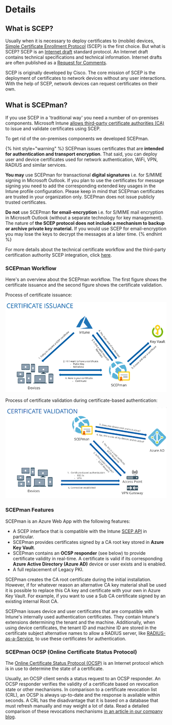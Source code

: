 # Details

## What is SCEP?

Usually when it is necessary to deploy certificates to (mobile) devices, [Simple Certificate Enrollment Protocol](https://www.rfc-editor.org/rfc/rfc8894.html) (SCEP) is the first choice. But what is SCEP? SCEP is an [Internet draft](https://en.wikipedia.org/wiki/Internet\_Draft) standard protocol. An Internet draft contains technical specifications and technical information. Internet drafts are often published as a [Request for Comments](https://en.wikipedia.org/wiki/Request\_for\_Comments).

SCEP is originally developed by Cisco. The core mission of SCEP is the deployment of certificates to network devices without any user interactions. With the help of SCEP, network devices can request certificates on their own.

## What is SCEPman?

If you use SCEP in a 'traditional way' you need a number of on-premises components. Microsoft Intune [allows third-party certificate authorities (CA)](https://docs.microsoft.com/en-us/intune/certificate-authority-add-scep-overview) to issue and validate certificates using SCEP.

To get rid of the on-premises components we developed SCEPman.

{% hint style="warning" %}
SCEPman issues certificates that are **intended for authentication and transport encryption**. That said, you can deploy user and device certificates used for network authentication, WiFi, VPN, RADIUS and similar services.

**You may** use SCEPman for transactional **digital signatures** i.e. for S/MIME signing in Microsoft Outlook. If you plan to use the certificates for message signing you need to add the corresponding extended key usages in the Intune profile configuration. Please keep in mind that SCEPman certificates are trusted in your organization only. SCEPman does not issue publicly trusted certificates.

**Do not** use SCEPman **for email-encryption** i.e. for S/MIME mail encryption in Microsoft Outlook (without a separate technology for key management). The nature of **the SCEP protocol does not include a mechanism to backup or archive private key material.** If you would use SCEP for email-encryption you may lose the keys to decrypt the messages at a later time.
{% endhint %}

For more details about the technical certificate workflow and the third-party certification authority SCEP integration, click [here](https://docs.microsoft.com/en-us/intune/certificate-authority-add-scep-overview#overview).

### SCEPman Workflow

Here's an overview about the SCEPman workflow. The first figure shows the certificate issuance and the second figure shows the certificate validation.

Process of certificate issuance:

![](<../.gitbook/assets/Overview1 (2).png>)

Process of certificate validation during certificate-based authentication:

![](<../.gitbook/assets/Overview2 (2).png>)

### SCEPman Features

SCEPman is an Azure Web App with the following features:

* A SCEP interface that is compatible with the Intune [SCEP API](https://docs.microsoft.com/en-us/intune/certificate-authority-add-scep-overview) in particular.
* SCEPman provides certificates signed by a CA root key stored in **Azure Key Vault**.
* SCEPman contains an **OCSP responder** (see below) to provide certificate validity in real-time. A certificate is valid if its corresponding **Azure Active Directory (Azure AD)** device or user exists and is enabled.
* A full replacement of Legacy PKI.

SCEPman creates the CA root certificate during the initial installation. However, if for whatever reason an alternative CA key material shall be used it is possible to replace this CA key and certificate with your own in Azure Key Vault. For example, if you want to use a Sub CA certificate signed by an existing internal Root CA.

SCEPman issues device and user certificates that are compatible with Intune's internally used authentication certificates. They contain Intune's extensions determining the tenant and the machine. Additionally, when using device certificates, the tenant ID and machine ID are stored in the certificate subject alternative names to allow a RADIUS server, like [RADIUS-as-a-Service](https://azuremarketplace.microsoft.com/en-us/marketplace/apps/glueckkanja-gabag.radiusaas-transactable-prod), to use these certificates for authentication.

### SCEPman OCSP (Online Certificate Status Protocol)

The [Online Certificate Status Protocol (OCSP)](https://en.wikipedia.org/wiki/Online\_Certificate\_Status\_Protocol) is an Internet protocol which is in use to determine the state of a certificate.

Usually, an OCSP client sends a status request to an OCSP responder. An OCSP responder verifies the validity of a certificate based on revocation state or other mechanisms. In comparison to a certificate revocation list (CRL), an OCSP is always up-to-date and the response is available within seconds. A CRL has the disadvantage that it is based on a database that must refresh manually and may weight a lot of data. Read a detailed comparison of these revocations mechanisms [in an article in our company blog](https://www.glueckkanja-gab.com/blog/security/certificates/scepman/2023/05/certificate-revocation-en/).
